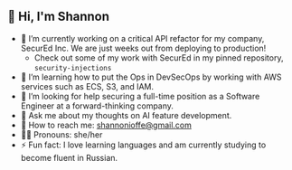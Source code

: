 ## 👋 Hi, I'm Shannon

- 🔭 I’m currently working on a critical API refactor for my company, SecurEd Inc. We are just weeks out from deploying to production!
  - Check out some of my work with SecurEd in my pinned repository, `security-injections`
- 🌱 I’m learning how to put the Ops in DevSecOps by working with AWS services such as ECS, S3, and IAM.
- 🤔 I’m looking for help securing a full-time position as a Software Engineer at a forward-thinking company.
- 💭 Ask me about my thoughts on AI feature development.
- 💌 How to reach me: shannonioffe@gmail.com
- 👩‍💻 Pronouns: she/her
- ⚡ Fun fact: I love learning languages and am currently studying to become fluent in Russian.
